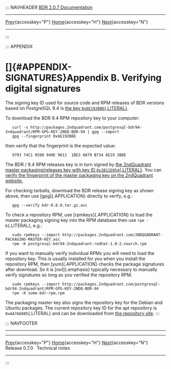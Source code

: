 ::: NAVHEADER
  [BDR 2.0.7 Documentation](index.md)
  --------------------------------------------------------- ----------------------------------- -- ---------------------------------------------------------
  [Prev](release-0.7.md "Release 0.7.0"){accesskey="P"}   [Home](index.md){accesskey="H"}        [Next](technotes.md "Technical notes"){accesskey="N"}

------------------------------------------------------------------------
:::

::: APPENDIX
# []{#APPENDIX-SIGNATURES}Appendix B. Verifying digital signatures

The signing key ID used for source code and RPM releases of BDR versions
based on PostgreSQL 9.4 is [the key
`0x6E192B0E`{.LITERAL}](http://packages.2ndquadrant.com/postgresql-bdr94-2ndquadrant/RPM-GPG-KEY-2NDQ-BDR-94).

To download the BDR 9.4 RPM repository key to your computer:

``` PROGRAMLISTING
   curl -s http://packages.2ndquadrant.com/postgresql-bdr94-2ndquadrant/RPM-GPG-KEY-2NDQ-BDR-94 | gpg --import
   gpg --fingerprint 0x6E192B0E

```

then verify that the fingerprint is the expected value:

``` PROGRAMLISTING
   9793 74C1 0580 940E 9611  1BE3 A879 B734 6E19 2B0E

```

The BDR / 9.4 RPM releases key is in turn signed by [the 2ndQuadrant
master packaging/releases key with key ID
`0x2B11E054`{.LITERAL}](http://packages.2ndquadrant.com/2NDQUADRANT-PACKAGING-MASTER-KEY.asc).
You can [verify the fingerprint of the master packaging key on the
2ndQuadrant
website.](http://2ndquadrant.com/signing-keys)

For checking tarballs, download the BDR release signing key as shown
above, then use [gpg]{.APPLICATION} directly to verify, e.g.:

``` PROGRAMLISTING
   gpg --verify bdr-0.8.0.tar.gz.asc

```

To check a repository RPM, use [rpmkeys]{.APPLICATION} to load the
master packaging signing key into the RPM database then use
`rpm -K`{.LITERAL}, e.g.:

``` PROGRAMLISTING
   sudo rpmkeys --import http://packages.2ndquadrant.com/2NDQUADRANT-PACKAGING-MASTER-KEY.asc
   rpm -K postgresql-bdr94-2ndquadrant-redhat-1.0-2.noarch.rpm

```

If you want to manually verify individual RPMs you will need to load the
repository key. This is usually installed for you when you install the
repository RPM, then [yum]{.APPLICATION} checks the package signatures
after download. So it is [*not*]{.emphasis} typically necessary to
manually verify signatures so long as you verified the repository RPM.

``` PROGRAMLISTING
   sudo rpmkeys --import http://packages.2ndquadrant.com/postgresql-bdr94-2ndquadrant/RPM-GPG-KEY-2NDQ-BDR-94
   rpm -K some-bdr-rpm.rpm

```

The packaging master key also signs the repository key for the Debian
and Ubuntu packages. The current repository key ID for the apt
repository is `0xAA7A6805`{.LITERAL} and can be downloaded from [the
repository
site](http://packages.2ndquadrant.com/bdr/apt/AA7A6805.asc).
:::

::: NAVFOOTER

------------------------------------------------------------------------

  ----------------------------------------- ----------------------------------- ---------------------------------------
  [Prev](release-0.7.md){accesskey="P"}    [Home](index.md){accesskey="H"}    [Next](technotes.md){accesskey="N"}
  Release 0.7.0                                                                                         Technical notes
  ----------------------------------------- ----------------------------------- ---------------------------------------
:::
